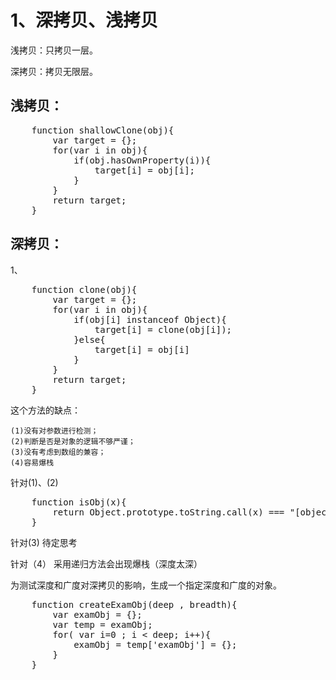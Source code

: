 # 1、深拷贝、浅拷贝 #
浅拷贝：只拷贝一层。

深拷贝：拷贝无限层。

## 浅拷贝： ##
<pre>
	function shallowClone(obj){
		var target = {};
		for(var i in obj){
			if(obj.hasOwnProperty(i)){
				target[i] = obj[i];
			}
		}
		return target;
	}
</pre>

## 深拷贝： ##

1、
<pre>
	function clone(obj){
		var target = {};
		for(var i in obj){
			if(obj[i] instanceof Object){
				target[i] = clone(obj[i]);
			}else{
				target[i] = obj[i]
			}
		}
		return target;
	}
</pre>
这个方法的缺点：

	(1)没有对参数进行检测；
	(2)判断是否是对象的逻辑不够严谨；
	(3)没有考虑到数组的兼容；
	(4)容易爆栈
针对(1)、(2)
<pre>
	function isObj(x){
		return Object.prototype.toString.call(x) === "[object Object]"
	}
</pre>
针对(3)
待定思考

针对（4）
采用递归方法会出现爆栈（深度太深）

为测试深度和广度对深拷贝的影响，生成一个指定深度和广度的对象。
<pre>
	function createExamObj(deep , breadth){
		var examObj = {};
		var temp = examObj;
		for( var i=0 ; i < deep; i++){
			examObj = temp['examObj'] = {};
		}
	}
</pre>